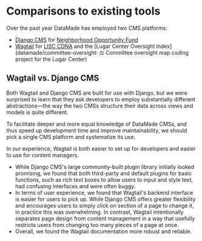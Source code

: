 # Comparisons to existing tools

Over the past year DataMade has employed two CMS platforms:

- [Django CMS](https://www.django-cms.org/en/) for [Neighborhood Opportunity Fund](https://github.com/datamade/neighborhood-fund)
- [Wagtail](https://wagtail.io/) for [LISC CDNA](https://github.com/datamade/lisc-cnda) and the [Lugar Center Oversight Index](datamade/committee-oversight: ⚖️ Committee oversight map coding project for the Lugar Center)


## Wagtail vs. Django CMS

Both Wagtail and Django CMS are built for use with Django, but we were surprised to learn that they ask developers to employ substantially different abstractions—the way the two CMSs structure their data across views and models is quite different.

To facilitate deeper and more equal knowledge of DataMade CMSs, and thus speed up development time and improve maintainability, we should pick a single CMS platform and systematize its use.

In our experience, Wagtail is both easier to set up for developers and easier to use for content managers.

- While Django CMS's large community-built plugin library initially looked promising, we found that both third-party and default plugins for basic functions, such as rich text boxes to allow users to input and style text, had confusing interfaces and were often buggy.
- In terms of user experience, we found that Wagtail's backend interface is easier for users to pick up. While Django CMS offers greater flexibility and encourages users to simply click on section of a page to change it, in practice this was overwhelming. In contrast, Wagtail intentionally separates page design from content management in a way that usefully restricts users from changing too many pieces of a page at once.
- Overall, we found the Wagtail documentation more robust and reliable.

